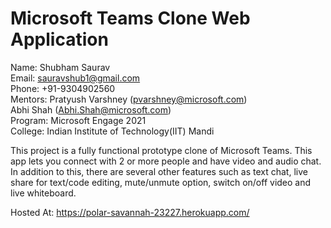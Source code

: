 # Microsoft Teams Clone Web Application
Name: Shubham Saurav <br />
Email: sauravshub1@gmail.com <br />
Phone: +91-9304902560 <br />
Mentors: Pratyush Varshney (pvarshney@microsoft.com) <br />
	      Abhi Shah (Abhi.Shah@microsoft.com) <br />
Program: Microsoft Engage 2021 <br />
College: Indian Institute of Technology(IIT) Mandi <br />


This project is a fully functional prototype clone of Microsoft Teams. This app lets you connect with 2 or more people and have video and audio chat. In addition to this, there are several other features such as text chat, live share for text/code editing, mute/unmute option, switch on/off video and live whiteboard. 

Hosted At: https://polar-savannah-23227.herokuapp.com/
